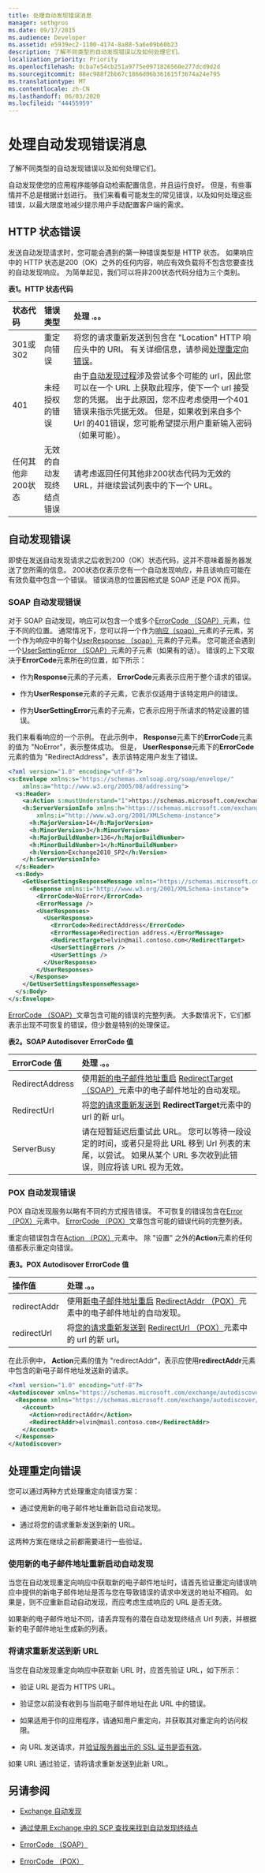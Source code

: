 ```yaml
---
title: 处理自动发现错误消息
manager: sethgros
ms.date: 09/17/2015
ms.audience: Developer
ms.assetid: e5939ec2-1100-4174-8a88-5a6e09b60b23
description: 了解不同类型的自动发现错误以及如何处理它们。
localization_priority: Priority
ms.openlocfilehash: 0cba7e54cb251a9775e0971826560e277dcd9d2d
ms.sourcegitcommit: 88ec988f2bb67c1866d06b361615f3674a24e795
ms.translationtype: MT
ms.contentlocale: zh-CN
ms.lasthandoff: 06/03/2020
ms.locfileid: "44455959"
---
```

# <a name="handling-autodiscover-error-messages"></a>处理自动发现错误消息

了解不同类型的自动发现错误以及如何处理它们。
  
自动发现使您的应用程序能够自动检索配置信息，并且运行良好。 但是，有些事情并不总是根据计划进行。 我们来看看可能发生的常见错误，以及如何处理这些错误，以最大限度地减少提示用户手动配置客户端的需求。
  
## <a name="http-status-errors"></a>HTTP 状态错误
<a name="bk_HttpErrors"> </a>

发送自动发现请求时，您可能会遇到的第一种错误类型是 HTTP 状态。 如果响应中的 HTTP 状态是200（OK）之外的任何内容，响应有效负载将不包含您要查找的自动发现响应。 为简单起见，我们可以将非200状态代码分组为三个类别。
  
**表1。HTTP 状态代码**

|**状态代码**|**错误类型**|**处理 .。。**|
|:-----|:-----|:-----|
|301或302  <br/> |重定向错误  <br/> |将您的请求重新发送到包含在 "Location" HTTP 响应头中的 URI。 有关详细信息，请参阅[处理重定向错误](#bk_HandlingRedirects)。  <br/> |
|401  <br/> |未经授权的错误  <br/> |由于[自动发现过程](autodiscover-for-exchange.md)涉及尝试多个可能的 url，因此您可以在一个 URL 上获取此程序，使下一个 url 接受您的凭据。 出于此原因，您不应考虑使用一个401错误来指示凭据无效。 但是，如果收到来自多个 Url 的401错误，您可能希望提示用户重新输入密码（如果可能）。  <br/> |
|任何其他非200状态  <br/> |无效的自动发现终结点错误  <br/> |请考虑返回任何其他非200状态代码为无效的 URL，并继续尝试列表中的下一个 URL。  <br/> |
   
## <a name="autodiscover-errors"></a>自动发现错误
<a name="bk_AutodiscoverErrors"> </a>

即使在发送自动发现请求之后收到200（OK）状态代码，这并不意味着服务器发送了您所需的信息。 200状态仅表示您有一个自动发现响应，并且该响应可能在有效负载中包含一个错误。 错误消息的位置因格式是 SOAP 还是 POX 而异。
  
### <a name="soap-autodiscover-errors"></a>SOAP 自动发现错误

对于 SOAP 自动发现，响应可以包含一个或多个[ErrorCode （SOAP）](https://msdn.microsoft.com/library/5e5ec861-0191-4ecb-a906-47ce8ed96381%28Office.15%29.aspx)元素，位于不同的位置。 通常情况下，您可以将一个作为[响应（soap）](https://msdn.microsoft.com/library/4c2bcdeb-95ce-4ffa-bd83-118af53b534f%28Office.15%29.aspx)元素的子元素，另一个作为响应中的每个[UserResponse （soap）](https://msdn.microsoft.com/library/5007b1ba-bfcc-40d7-b1cb-e32fbaf54ffd%28Office.15%29.aspx)元素的子元素。 您可能还会遇到一个[UserSettingError （SOAP）](https://msdn.microsoft.com/library/abb175c5-4f38-4dcc-81e3-b511686862eb%28Office.15%29.aspx)元素的子元素（如果有的话）。 错误的上下文取决于**ErrorCode**元素所在的位置，如下所示： 
  
- 作为**Response**元素的子元素， **ErrorCode**元素表示应用于整个请求的错误。 
    
- 作为**UserResponse**元素的子元素，它表示仅适用于该特定用户的错误。 
    
- 作为**UserSettingError**元素的子元素，它表示应用于所请求的特定设置的错误。 
    
我们来看看响应的一个示例。 在此示例中， **Response**元素下的**ErrorCode**元素的值为 "NoError"，表示整体成功。 但是， **UserResponse**元素下的**ErrorCode**元素的值为 "RedirectAddress"，表示该特定用户发生了错误。 
  
```XML
<?xml version="1.0" encoding="utf-8"?>
<s:Envelope xmlns:s="https://schemas.xmlsoap.org/soap/envelope/" 
    xmlns:a="http://www.w3.org/2005/08/addressing">
  <s:Header>
    <a:Action s:mustUnderstand="1">https://schemas.microsoft.com/exchange/2010/Autodiscover/Autodiscover/GetUserSettingsResponse</a:Action>
    <h:ServerVersionInfo xmlns:h="https://schemas.microsoft.com/exchange/2010/Autodiscover" 
        xmlns:i="http://www.w3.org/2001/XMLSchema-instance">
      <h:MajorVersion>14</h:MajorVersion>
      <h:MinorVersion>3</h:MinorVersion>
      <h:MajorBuildNumber>136</h:MajorBuildNumber>
      <h:MinorBuildNumber>1</h:MinorBuildNumber>
      <h:Version>Exchange2010_SP2</h:Version>
    </h:ServerVersionInfo>
  </s:Header>
  <s:Body>
    <GetUserSettingsResponseMessage xmlns="https://schemas.microsoft.com/exchange/2010/Autodiscover">
      <Response xmlns:i="http://www.w3.org/2001/XMLSchema-instance">
        <ErrorCode>NoError</ErrorCode>
        <ErrorMessage />
        <UserResponses>
          <UserResponse>
            <ErrorCode>RedirectAddress</ErrorCode>
            <ErrorMessage>Redirection address.</ErrorMessage>
            <RedirectTarget>elvin@mail.contoso.com</RedirectTarget>
            <UserSettingErrors />
            <UserSettings />
          </UserResponse>
        </UserResponses>
      </Response>
    </GetUserSettingsResponseMessage>
  </s:Body>
</s:Envelope>
```

[ErrorCode （SOAP）](https://msdn.microsoft.com/library/5e5ec861-0191-4ecb-a906-47ce8ed96381%28Office.15%29.aspx)文章包含可能的错误的完整列表。 大多数情况下，它们都表示出现不可恢复的错误，但少数是特别的处理保证。 
  
**表2。SOAP Autodisover ErrorCode 值**

|**ErrorCode 值**|**处理 .。。**|
|:-----|:-----|
|RedirectAddress  <br/> |使用[新的电子邮件地址重启](#bk_RestartAutodiscover) [RedirectTarget （SOAP）](https://msdn.microsoft.com/library/f8162724-cf9a-4543-a1ad-5846c8b10bfa%28Office.15%29.aspx)元素中的电子邮件地址的自动发现。  <br/> |
|RedirectUrl  <br/> |将[您的请求重新发送到](#bk_ResendRequest) **RedirectTarget**元素中的 url 的新 url。  <br/> |
|ServerBusy  <br/> |请在短暂延迟后重试此 URL。 您可以等待一段设定的时间，或者只是将此 URL 移到 Url 列表的末尾，以尝试。 如果从某个 URL 多次收到此错误，则应将该 URL 视为无效。  <br/> |
   
### <a name="pox-autodiscover-errors"></a>POX 自动发现错误

POX 自动发现服务以略有不同的方式报告错误。 不可恢复的错误包含在[Error （POX）](https://msdn.microsoft.com/library/91c63b62-ab68-4c32-a2f7-5a87c188335b%28Office.15%29.aspx)元素中。 [ErrorCode （POX）](https://msdn.microsoft.com/library/064d73e4-45b7-4797-828e-9df590830db8%28Office.15%29.aspx)文章包含可能的错误代码的完整列表。 
  
重定向错误包含在[Action （POX）](https://msdn.microsoft.com/library/a3462c6b-453c-462a-830d-f29ee4a2babb%28Office.15%29.aspx)元素中。 除 "设置" 之外的**Action**元素的任何值都表示重定向错误。 
  
**表3。POX Autodisover ErrorCode 值**

|**操作值**|**处理 .。。**|
|:-----|:-----|
|redirectAddr  <br/> |使用[新电子邮件地址重启](#bk_RestartAutodiscover) [RedirectAddr （POX）](https://msdn.microsoft.com/library/0e9fa6b6-7991-4dc1-a59a-48e5f8e041e4%28Office.15%29.aspx)元素中的电子邮件地址的自动发现。  <br/> |
|redirectUrl  <br/> |将[您的请求重新发送到](#bk_ResendRequest) [RedirectUrl （POX）](https://msdn.microsoft.com/library/c54f310f-8c99-4c37-8e73-ac87722b6229%28Office.15%29.aspx)元素中的 url 的新 url。  <br/> |
   
在此示例中， **Action**元素的值为 "redirectAddr"，表示应使用**redirectAddr**元素中包含的新电子邮件地址发送新的请求。 
  
```XML
<?xml version="1.0" encoding="utf-8"?>
<Autodiscover xmlns="https://schemas.microsoft.com/exchange/autodiscover/responseschema/2006">
  <Response xmlns="https://schemas.microsoft.com/exchange/autodiscover/outlook/responseschema/2006a">
    <Account>
      <Action>redirectAddr</Action>
      <RedirectAddr>elvin@mail.contoso.com</RedirectAddr>
    </Account>
  </Response>
</Autodiscover>
```

## <a name="handling-redirect-errors"></a>处理重定向错误
<a name="bk_HandlingRedirects"> </a>

您可以通过两种方式处理重定向错误方案：
  
- 通过使用新的电子邮件地址重新启动自动发现。
    
- 通过将您的请求重新发送到新的 URL。
    
这两种方案在继续之前都需要进行一些验证。
  
### <a name="restarting-autodiscover-with-a-new-email-address"></a>使用新的电子邮件地址重新启动自动发现
<a name="bk_RestartAutodiscover"> </a>

当您在自动发现重定向响应中获取新的电子邮件地址时，请首先验证重定向错误响应中提供的新电子邮件地址是否与您在导致错误的请求中发送的地址不相同。 如果是，则不应重新启动自动发现，而应考虑生成响应的 URL 是否无效。
  
如果新的电子邮件地址不同，请丢弃现有的潜在自动发现终结点 Url 列表，并根据新的电子邮件地址生成新的列表。
  
### <a name="resending-your-request-to-a-new-url"></a>将请求重新发送到新 URL
<a name="bk_ResendRequest"> </a>

当您在自动发现重定向响应中获取新 URL 时，应首先验证 URL，如下所示：
  
- 验证 URL 是否为 HTTPS URL。
    
- 验证您以前没有收到与当前电子邮件地址在此 URL 中的错误。
    
- 如果适用于你的应用程序，请通知用户重定向，并获取其对重定向的访问权限。
    
- 向 URL 发送请求，并[验证服务器出示的 SSL 证书是否有效](how-to-validate-a-server-certificate-for-the-ews-managed-api.md)。
    
如果 URL 通过验证，请将请求重新发送到此新 URL。
  
## <a name="see-also"></a>另请参阅


- [Exchange 自动发现](autodiscover-for-exchange.md)
    
- [通过使用 Exchange 中的 SCP 查找来找到自动发现终结点](how-to-find-autodiscover-endpoints-by-using-scp-lookup-in-exchange.md)
    
- [ErrorCode （SOAP）](https://msdn.microsoft.com/library/5e5ec861-0191-4ecb-a906-47ce8ed96381%28Office.15%29.aspx)
    
- [ErrorCode （POX）](https://msdn.microsoft.com/library/064d73e4-45b7-4797-828e-9df590830db8%28Office.15%29.aspx)
    

